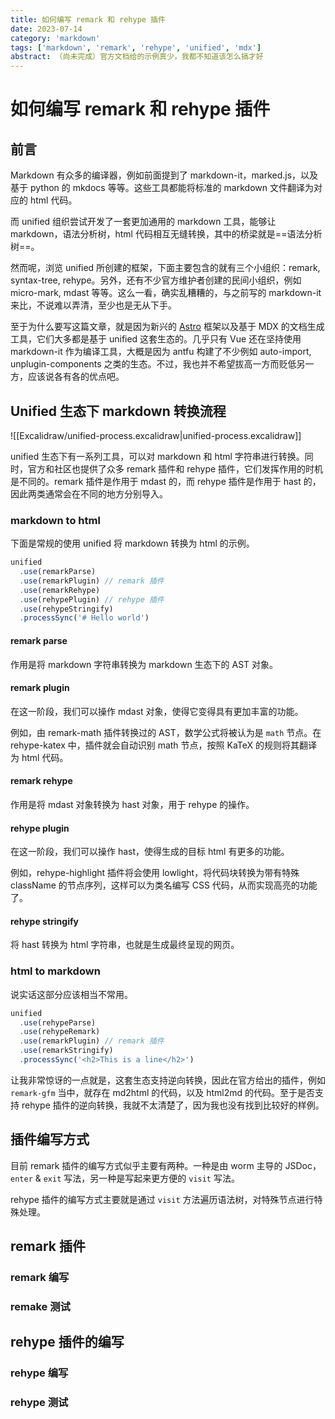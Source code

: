 ```yaml
---
title: 如何编写 remark 和 rehype 插件　
date: 2023-07-14
category: 'markdown'
tags: ['markdown', 'remark', 'rehype', 'unified', 'mdx']
abstract: （尚未完成）官方文档给的示例真少，我都不知道该怎么搞才好
---
```


# 如何编写 remark 和 rehype 插件

## 前言

Markdown 有众多的编译器，例如前面提到了 markdown-it，marked.js，以及基于 python 的 mkdocs 等等。这些工具都能将标准的 markdown 文件翻译为对应的 html 代码。

而 unified 组织尝试开发了一套更加通用的 markdown 工具，能够让 markdown，语法分析树，html 代码相互无缝转换，其中的桥梁就是==语法分析树==。

然而呢，浏览 unified 所创建的框架，下面主要包含的就有三个小组织：remark, syntax-tree, rehype。另外，还有不少官方维护者创建的民间小组织，例如 micro-mark, mdast 等等。这么一看，确实乱糟糟的，与之前写的 markdown-it 来比，不说难以弄清，至少也是无从下手。

至于为什么要写这篇文章，就是因为新兴的 [Astro](https://astro.build) 框架以及基于 MDX 的文档生成工具，它们大多都是基于 unified 这套生态的。几乎只有 Vue 还在坚持使用 markdown-it 作为编译工具，大概是因为 antfu 构建了不少例如 auto-import, unplugin-components 之类的生态。不过，我也并不希望拔高一方而贬低另一方，应该说各有各的优点吧。

## Unified 生态下 markdown 转换流程

![[Excalidraw/unified-process.excalidraw|unified-process.excalidraw]]

unified 生态下有一系列工具，可以对 markdown 和 html 字符串进行转换。同时，官方和社区也提供了众多 remark 插件和 rehype 插件，它们发挥作用的时机是不同的。remark 插件是作用于 mdast 的，而 rehype 插件是作用于 hast 的，因此两类通常会在不同的地方分别导入。

### markdown to html

下面是常规的使用 unified 将 markdown 转换为 html 的示例。

```js
unified
  .use(remarkParse)
  .use(remarkPlugin) // remark 插件
  .use(remarkRehype)
  .use(rehypePlugin) // rehype 插件
  .use(rehypeStringify)
  .processSync('# Hello world')
```

#### remark parse

作用是将 markdown 字符串转换为 markdown 生态下的 AST 对象。

#### remark plugin

在这一阶段，我们可以操作 mdast 对象，使得它变得具有更加丰富的功能。

例如，由 remark-math 插件转换过的 AST，数学公式将被认为是 `math` 节点。在 rehype-katex 中，插件就会自动识别 math 节点，按照 KaTeX 的规则将其翻译为 html 代码。

#### remark rehype

作用是将 mdast 对象转换为 hast 对象，用于 rehype 的操作。

#### rehype plugin

在这一阶段，我们可以操作 hast，使得生成的目标 html 有更多的功能。

例如，rehype-highlight 插件将会使用 lowlight，将代码块转换为带有特殊 className 的节点序列，这样可以为类名编写 CSS 代码，从而实现高亮的功能了。

#### rehype stringify

将 hast 转换为 html 字符串，也就是生成最终呈现的网页。

### html to markdown

说实话这部分应该相当不常用。

```js
unified
  .use(rehypeParse)
  .use(rehypeRemark)
  .use(remarkPlugin) // remark 插件
  .use(remarkStringify)
  .processSync('<h2>This is a line</h2>')
```

让我非常惊讶的一点就是，这套生态支持逆向转换，因此在官方给出的插件，例如 `remark-gfm` 当中，就存在 md2html 的代码，以及 html2md 的代码。至于是否支持 rehype 插件的逆向转换，我就不太清楚了，因为我也没有找到比较好的样例。

## 插件编写方式

目前 remark 插件的编写方式似乎主要有两种。一种是由 worm 主导的 JSDoc，`enter` & `exit` 写法，另一种是写起来更方便的 `visit` 写法。

rehype 插件的编写方式主要就是通过 `visit` 方法遍历语法树，对特殊节点进行特殊处理。

## remark 插件

### remark 编写



### remake 测试


## rehype 插件的编写

### rehype 编写



### rehype 测试


